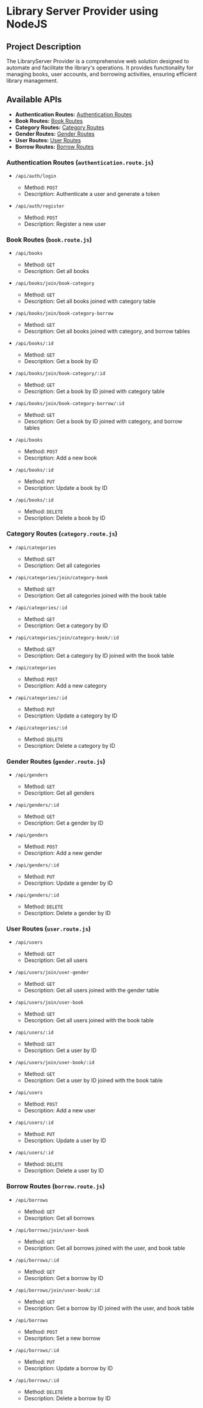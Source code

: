# Library Server Provider using NodeJS

## Project Description

The LibraryServer Provider is a comprehensive web solution designed to automate and facilitate the library's operations. It provides functionality for managing books, user accounts, and borrowing activities, ensuring efficient library management.

## Available APIs

- **Authentication Routes:** [Authentication Routes](#authentication-routes-book-routejs)
- **Book Routes:** [Book Routes](#book-routes-book-routejs)
- **Category Routes:** [Category Routes](#category-routes-category-routejs)
- **Gender Routes:** [Gender Routes](#gender-routes-gender-routejs)
- **User Routes:** [User Routes](#user-routes-userroutejs)
- **Borrow Routes:** [Borrow Routes](#borrow-routes-borrowroutejs)

### Authentication Routes (`authentication.route.js`)

- `/api/auth/login`
  - Method: `POST`
  - Description: Authenticate a user and generate a token
    
- `/api/auth/register`
  - Method: `POST`
  - Description: Register a new user

 
### Book Routes (`book.route.js`)

- `/api/books`
  - Method: `GET`
  - Description: Get all books

- `/api/books/join/book-category`
  - Method: `GET`
  - Description: Get all books joined with category table

- `/api/books/join/book-category-borrow`
  - Method: `GET`
  - Description: Get all books joined with category, and borrow tables
  
- `/api/books/:id`
  - Method: `GET`
  - Description: Get a book by ID

- `/api/books/join/book-category/:id`
  - Method: `GET`
  - Description: Get a book by ID joined with category table
    
- `/api/books/join/book-category-borrow/:id`
  - Method: `GET`
  - Description: Get a book by ID joined with category, and borrow tables
    
- `/api/books`
  - Method: `POST`
  - Description: Add a new book

- `/api/books/:id`
  - Method: `PUT`
  - Description: Update a book by ID

- `/api/books/:id`
  - Method: `DELETE`
  - Description: Delete a book by ID

 
### Category Routes (`category.route.js`)

- `/api/categories`
  - Method: `GET`
  - Description: Get all categories

- `/api/categories/join/category-book`
  - Method: `GET`
  - Description: Get all categories joined with the book table
  
- `/api/categories/:id`
  - Method: `GET`
  - Description: Get a category by ID

- `/api/categories/join/category-book/:id`
  - Method: `GET`
  - Description: Get a category by ID joined with the book table

- `/api/categories`
  - Method: `POST`
  - Description: Add a new category

- `/api/categories/:id`
  - Method: `PUT`
  - Description: Update a category by ID

- `/api/categories/:id`
  - Method: `DELETE`
  - Description: Delete a category by ID

 
### Gender Routes (`gender.route.js`)

- `/api/genders`
  - Method: `GET`
  - Description: Get all genders

- `/api/genders/:id`
  - Method: `GET`
  - Description: Get a gender by ID

- `/api/genders`
  - Method: `POST`
  - Description: Add a new gender

- `/api/genders/:id`
  - Method: `PUT`
  - Description: Update a gender by ID

- `/api/genders/:id`
  - Method: `DELETE`
  - Description: Delete a gender by ID


### User Routes (`user.route.js`)

- `/api/users`
  - Method: `GET`
  - Description: Get all users

- `/api/users/join/user-gender`
  - Method: `GET`
  - Description: Get all users joined with the gender table

- `/api/users/join/user-book`
  - Method: `GET`
  - Description: Get all users joined with the book table
 
- `/api/users/:id`
  - Method: `GET`
  - Description: Get a user by ID

- `/api/users/join/user-book/:id`
  - Method: `GET`
  - Description: Get a user by ID joined with the book table

- `/api/users`
  - Method: `POST`
  - Description: Add a new user

- `/api/users/:id`
  - Method: `PUT`
  - Description: Update a user by ID

- `/api/users/:id`
  - Method: `DELETE`
  - Description: Delete a user by ID


### Borrow Routes (`borrow.route.js`)

- `/api/borrows`
  - Method: `GET`
  - Description: Get all borrows

- `/api/borrows/join/user-book`
  - Method: `GET`
  - Description: Get all borrows joined with the user, and book table

- `/api/borrows/:id`
  - Method: `GET`
  - Description: Get a borrow by ID

- `/api/borrows/join/user-book/:id`
  - Method: `GET`
  - Description: Get a borrow by ID joined with the user, and book table

- `/api/borrows`
  - Method: `POST`
  - Description: Set a new borrow

- `/api/borrows/:id`
  - Method: `PUT`
  - Description: Update a borrow by ID

- `/api/borrows/:id`
  - Method: `DELETE`
  - Description: Delete a borrow by ID
